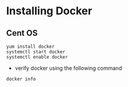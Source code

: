 # Installing Docker

## Cent OS

```
yum install docker
systemctl start docker
systemctl enable docker
```

- verify docker using the following command

```
docker info
```
#